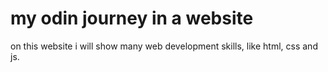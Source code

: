 # my odin journey in a website

on this website i will show many web development skills, like html, css and js.